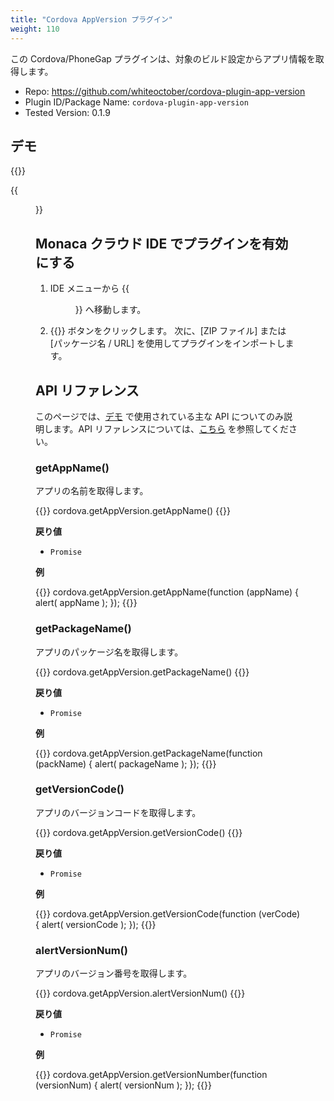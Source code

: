 ```yaml
---
title: "Cordova AppVersion プラグイン"
weight: 110
---
```


この Cordova/PhoneGap プラグインは、対象のビルド設定からアプリ情報を取得します。

- Repo: https://github.com/whiteoctober/cordova-plugin-app-version
- Plugin ID/Package Name: `cordova-plugin-app-version`
- Tested Version: 0.1.9

## デモ 

{{<import pid="5b29c488e78885f330dba6cf" title="AppVersion Plugin デモ">}}

{{<figure src="/images/samples/app_version.png">}}

## Monaca クラウド IDE でプラグインを有効にする

1. IDE メニューから {{<menu menu1="設定" menu2="Cordova プラグインの管理">}} へ移動します。

2. {{<guilabel name="Cordova プラグインのインポート">}}  ボタンをクリックします。 次に、[ZIP ファイル] または [パッケージ名 / URL] を使用してプラグインをインポートします。

## API リファレンス

このページでは、[デモ](https://monaca.mobi/directimport?pid=5b29c488e78885f330dba6cf) で使用されている主な API についてのみ説明します。API リファレンスについては、[こちら](https://github.com/whiteoctober/cordova-plugin-app-version) を参照してください。

### getAppName()

アプリの名前を取得します。

{{<highlight javascript>}}
cordova.getAppVersion.getAppName()
{{</highlight>}}

**戻り値**

- `Promise`

**例**

{{<highlight javascript>}}
cordova.getAppVersion.getAppName(function (appName) {
    alert( appName );
});
{{</highlight>}}

### getPackageName()

アプリのパッケージ名を取得します。

{{<highlight javascript>}}
cordova.getAppVersion.getPackageName()
{{</highlight>}}

**戻り値**

- `Promise`

**例**

{{<highlight javascript>}}
cordova.getAppVersion.getPackageName(function (packName) {
    alert( packageName );
});
{{</highlight>}}

### getVersionCode()

アプリのバージョンコードを取得します。

{{<highlight javascript>}}
cordova.getAppVersion.getVersionCode()
{{</highlight>}}

**戻り値**

- `Promise`

**例**

{{<highlight javascript>}}
cordova.getAppVersion.getVersionCode(function (verCode) {
    alert( versionCode );
});
{{</highlight>}}

### alertVersionNum()

アプリのバージョン番号を取得します。

{{<highlight javascript>}}
cordova.getAppVersion.alertVersionNum()
{{</highlight>}}

**戻り値**

- `Promise`

**例**

{{<highlight javascript>}}
cordova.getAppVersion.getVersionNumber(function (versionNum) {
    alert( versionNum );
});
{{</highlight>}}


